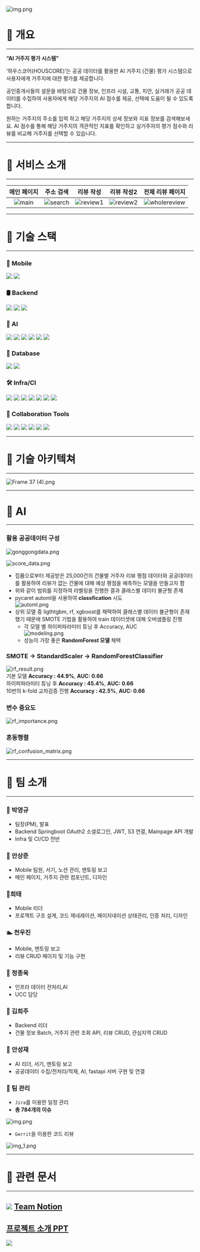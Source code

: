 ![img.png](resources/img.png)
# 🏡 개요
***

**“AI  거주지 평가 시스템”**

‘하우스코어(HOUSCORE)’는 공공 데이터를 활용한 AI 거주지 (건물) 평가 시스템으로 사용자에게 거주지에 대한 평가를 제공합니다.

공인중개사들의 설문을 바탕으로 건물 정보, 인프라 시설, 교통, 치안, 실거래가 공공 데이터를 수집하여 사용자에게 해당 거주지의 AI 점수를 제공, 선택에 도움이 될 수 있도록 합니다.

원하는 거주지의 주소를 입력 하고 해당 거주지의 상세 정보와 지표 정보를 검색해보세요. AI 점수를 통해 해당 거주지의 객관적인 지표를 확인하고 실거주자의 평가 점수와 리뷰를 비교해 거주지를 선택할 수 있습니다.


***
# 🏡 서비스 소개
***

| 메인 페이지 |주소 검색|리뷰 작성|리뷰 작성2|전체 리뷰 페이지| 
|:----:|:----:|:----:|:----:|:----:|
|![main](resources/메인화면.gif)|![search](resources/주소검색.gif)|![review1](resources/리뷰작성.gif)|![review2](resources/리뷰작성2.gif)|![wholereview](resources/전체리뷰페이지.gif)|

***
# 🏡 기술 스택
***
### 📱 Mobile
![](https://img.shields.io/badge/Dart-0175C2?style=flat-square&logo=Dart&logoColor=white) ![](https://img.shields.io/badge/Flutter%203.19.5-02569B?style=flat-square&logo=Flutter&logoColor=white)

### 🛢 Backend
![](https://img.shields.io/badge/JAVA%2017-2F2625?style=flat-square&logo=CoffeeScript&logoColor=white) ![](https://img.shields.io/badge/SpringBoot%203.2.4-6DB33F?style=flat-square&logo=SpringBoot&logoColor=white)
![](https://img.shields.io/badge/FastAPI%2017-009688?style=flat-square&logo=fastapi&logoColor=white)

### 🤖 AI
![](https://img.shields.io/badge/Python%203.11-3776AB?style=flat-square&logo=Python&logoColor=white)
![](https://img.shields.io/badge/Pandas%202.1.4-150458?style=flat-square&logo=pandas&logoColor=white)
![](https://img.shields.io/badge/Pycarot%203.3.1-00B0D8?style=flat-square&logo=&logoColor=white)
![](https://img.shields.io/badge/scikitlearn%201.4.2-F7931E?style=flat-square&logo=scikit-learn&logoColor=white)
![](https://img.shields.io/badge/xgboost%202.0.3-F7901E?style=flat-square&logo=&logoColor=white)
![](https://img.shields.io/badge/lightgbm%204.3.0-57182D?style=flat-square&logo=&logoColor=white)

### 💾 Database
![](https://img.shields.io/badge/MongoDB-47A248?style=flat-square&logo=MongoDB&logoColor=white)
![](https://img.shields.io/badge/PostgreSQL%2016.2-4169E1?style=flat-square&logo=postgresql&logoColor=white)
### 🛠 Infra/CI
![](https://img.shields.io/badge/Nginx-009639?style=flat-square&logo=nginx&logoColor=white)
![](https://img.shields.io/badge/Amazon%20EC2-FF9900?style=flat-square&logo=AmazonEC2&logoColor=white)
![](https://img.shields.io/badge/Docker%2025.0.4-2496ED?style=flat-square&logo=Docker&logoColor=white)
![](https://img.shields.io/badge/Jenkins-D24939?style=flat-square&logo=Jenkins&logoColor=white)
![](https://img.shields.io/badge/Sonatype%20Nexus%20Repository-1B1C30?style=flat-square&logo=Sonatype&logoColor=white)
![](https://img.shields.io/badge/SonarQube-4E9BCD?style=flat-square&logo=SonarQube&logoColor=white)
![](https://img.shields.io/badge/Portainer-13BEF9?style=flat-square&logo=portainer&logoColor=white)
### 📅 Collaboration Tools
![](https://img.shields.io/badge/GitLab-FC6D26?style=flat-square&logo=Gitlab&logoColor=white)
![](https://img.shields.io/badge/Jira-0052CC?style=flat-square&logo=Jira&logoColor=white) ![](https://img.shields.io/badge/Figma-F24E1E?style=flat-square&logo=Figma&logoColor=white)
![](https://img.shields.io/badge/Notion-000000?style=flat-square&logo=notion&logoColor=white)
![](https://img.shields.io/badge/Gerrit-EEEEEE?style=flat-square&logo=gerrit&logoColor=black)
![](https://img.shields.io/badge/MatterMost-0058CC?style=flat-square&logo=mattermost&logoColor=white)


***
# 🏡 기술 아키텍쳐
***

![Frame 37 (4).png](resources/아키텍쳐.png)

***
# 🏡 AI
***
### 활용 공공데이터 구성
![gonggongdata.png](resources/gonggongdata.png)

![score_data.png](resources/score_data.png)
- 집품으로부터 제공받은 25,000건의 건물별 거주자 리뷰 평점 데이터와 공공데이터를 활용하여 리뷰가 없는 건물에 대해 예상 평점을 예측하는 모델을 만들고자 함
- 위와 같이 범위를 지정하여 라벨링을 진행한 결과 클래스별 데이터 불균형 존재
- pycaret automl을 사용하여 **classfication** 시도 <br/>
  ![automl.png](resources/automl.png)
- 상위 모델 중 ligthtgbm, rf, xgboost를 채택하여 클래스별 데이터 불균형이 존재했기 때문에 SMOTE 기법을 활용하여 train 데이터셋에 대해 오버샘플링 진행
  - 각 모델 별 하이퍼파라미터 튜닝 후 Accuracy, AUC <br/>
    ![modeling.png](resources/modeling.png)<br/>
  - 성능이 가장 좋은 **RandomForest 모델** 채택
  
###  SMOTE → StandardScaler → RandomForestClassifier
![rf_result.png](resources/rf_result.png)<br/>
기본 모델 **Accuracy : 44.9%**, **AUC: 0.66** <br/>
하이퍼파라미터 튜닝 후 **Accuracy : 45.4%**, **AUC: 0.66** <br/>
10번의 k-fold 교차검증 진행 **Accuracy : 42.5%**, **AUC: 0.66** <br/>
### 변수 중요도
![rf_importance.png](resources/rf_importance.png)<br/>
### 혼동행렬
![rf_confusion_matrix.png](resources/rf_confusion_matrix.png)<br/>

***
# 🏡 팀 소개
***

### 👑 박영규
- 팀장(PM), 발표
- Backend Springboot OAuth2 소셜로그인, JWT, S3 연결, Mainpage API 개발
- Infra 및 CI/CD 전반

### 🐲 안상준
- Mobile 팀원, 서기, 노션 관리, 멘토링 보고
- 메인 페이지, 거주지 관련 컴포넌트, 디자인

### 🐑희태
- Mobile 리더
- 프로젝트 구조 설계, 코드 제네레이션, 페이지네이션 상태관리, 인증 처리, 디자인

### 🏊‍ 천우진
- Mobile, 멘토링 보고
- 리뷰 CRUD 페이지 및 기능 구현

### 🧗‍ 정종욱
- 인프라 데이터 전처리,AI
- UCC 담당

### 🐶 김희주
- Backend 리더
- 건물 정보 Batch, 거주지 관련 조회 API, 리뷰 CRUD, 관심지역 CRUD

### 🐻 안성재
- AI 리더, 서기, 멘토링 보고
- 공공데이터 수집/전처리/적재, AI, fastapi 서버 구현 및 연결



### 👥 팀 관리
- `Jira`를 이용한 일정 관리
- **총 784개의 이슈**

![img.png](resources/img2.png)

- `Gerrit`을 이용한 코드 리뷰

![img_1.png](resources/img_1.png)

***
# 🏡 관련 문서
***

## ![](https://img.shields.io/badge/-000000?style=flat-square&logo=notion&logoColor=white) [Team Notion](https://faceted-scallion-14e.notion.site/HOUSCORE-248c8513604545e6af56f22a9d82c0e9?pvs=4)

## [프로젝트 소개 PPT](https://www.miricanvas.com/v/137to7g)

![](https://capsule-render.vercel.app/api?type=slice&height=250&color=gradient&text=넥카라쿠배&fontAlign=15&textBg=false&fontSize=30&reversal=false&fontAlignY=50&animation=twinkling&fontColor=FFFFFF&section=footer&desc=박영규%20김희주%20안성재%20천우진%20안상준%20양희태%20정종욱&descAlignY=85)
